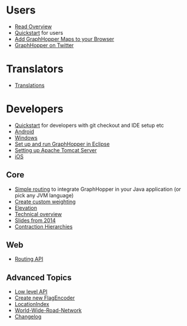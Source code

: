 # Users

 * [Read Overview](http://graphhopper.com/#overview)
 * [Quickstart](./web/quickstart.md) for users
 * [Add GraphHopper Maps to your Browser](./web/open-search.md)
 * [GraphHopper on Twitter](https://twitter.com/graphhopper)

# Translators

* [Translations](./core/translations.md)


# Developers

 * [Quickstart](./core/quickstart-from-source.md) for developers with git checkout and IDE setup etc
 * [Android](./android/index.md)
 * [Windows](./core/windows-setup.md)
 * [Set up and run GraphHopper in Eclipse](./core/eclipse-setup.md)
 * [Setting up Apache Tomcat Server](./core/ApacheTomcatServer-setup.md)
 * [iOS](https://github.com/graphhopper/graphhopper-ios/)

## Core

 * [Simple routing](./core/routing.md) to integrate GraphHopper in your Java application (or pick any JVM language)
 * [Create custom weighting](./core/weighting.md)
 * [Elevation](./core/elevation.md)
 * [Technical overview](./core/technical.md)
 * [Slides from 2014](http://graphhopper.com/public/slides/)
 * [Contraction Hierarchies](./core/ch.md)

## Web

 * [Routing API](./web/api-doc.md)
 
## Advanced Topics

 * [Low level API](./core/low-level-api.md)
 * [Create new FlagEncoder](./core/create-new-flagencoder.md)
 * [LocationIndex](./core/location-index.md)
 * [World-Wide-Road-Network](./core/world-wide.md)
 * [Changelog](https://github.com/graphhopper/graphhopper/blob/master/core/files/changelog.txt)

